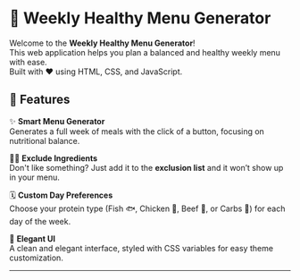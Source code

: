 
# 🥗 Weekly Healthy Menu Generator

Welcome to the **Weekly Healthy Menu Generator**!  
This web application helps you plan a balanced and healthy weekly menu with ease.  
Built with ❤️ using HTML, CSS, and JavaScript.

## 📌 Features

✨ **Smart Menu Generator**  
Generates a full week of meals with the click of a button, focusing on nutritional balance.

🙅‍♂️ **Exclude Ingredients**  
Don't like something? Just add it to the **exclusion list** and it won’t show up in your menu.

🗓️ **Custom Day Preferences**  
Choose your protein type (Fish 🐟, Chicken 🍗, Beef 🥩, or Carbs 🍞) for each day of the week.

💅 **Elegant UI**  
A clean and elegant interface, styled with CSS variables for easy theme customization.

---

